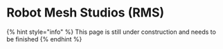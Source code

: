 # Robot Mesh Studios \(RMS\)

{% hint style="info" %}
This page is still under construction and needs to be finished
{% endhint %}



